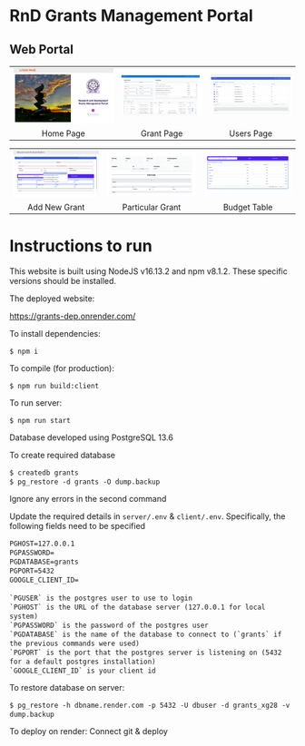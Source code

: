 # RnD Grants Management Portal



## Web Portal

<table>
  <tr>
    <td align="center">
      <img src="./img/Home.png" width="250">
    </td>
    <td align="center">
      <img src="./img/Grant Page.png" width="200">
    </td>
    <td align="center">
      <img src="./img/Users.png" width="200">
    </td>
  </tr>
  <tr>
    <td align="center">
      Home Page
    </td>
    <td align="center">
      Grant Page
    </td>
    <td align="center">
      Users Page
    </td>
  </tr>
</table>
<table>
  <tr>
    <td align="center">
      <img src="./img/Addnew.png" width="200">
    </td>
    <td align="center">
      <img src="./img/specific grant.png" width="200">
    </td>
    <td align="center">
      <img src="./img/bud_tbl.png" width="200">
    </td>
  </tr>
  <tr>
    <td align="center">
      Add New Grant
    </td>
    <td align="center">
      Particular Grant
    </td>
    <td align="center">
      Budget Table
    </td>
  </tr>
</table>


# Instructions to run

This website is built using NodeJS v16.13.2 and npm v8.1.2. These specific versions should be installed.

The deployed website:

https://grants-dep.onrender.com/


To install dependencies:
```
$ npm i
```

To compile (for production):
```
$ npm run build:client
```

To run server:
```
$ npm run start
```

Database developed using PostgreSQL 13.6

To create required database
```
$ createdb grants
$ pg_restore -d grants -O dump.backup
```
Ignore any errors in the second command

Update the required details in `server/.env` & `client/.env`. Specifically, the following fields need to be specified
```
PGHOST=127.0.0.1
PGPASSWORD=
PGDATABASE=grants
PGPORT=5432
GOOGLE_CLIENT_ID=

`PGUSER` is the postgres user to use to login
`PGHOST` is the URL of the database server (127.0.0.1 for local system)
`PGPASSWORD` is the password of the postgres user
`PGDATABASE` is the name of the database to connect to (`grants` if the previous commands were used)
`PGPORT` is the port that the postgres server is listening on (5432 for a default postgres installation)
`GOOGLE_CLIENT_ID` is your client id

```

To restore database on server:
```
$ pg_restore -h dbname.render.com -p 5432 -U dbuser -d grants_xg28 -v dump.backup
```

To deploy on render: Connect git & deploy
